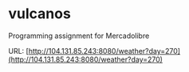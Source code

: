 # vulcanos
Programming assignment for Mercadolibre

URL: [http://104.131.85.243:8080/weather?day=270](http://104.131.85.243:8080/weather?day=270)

